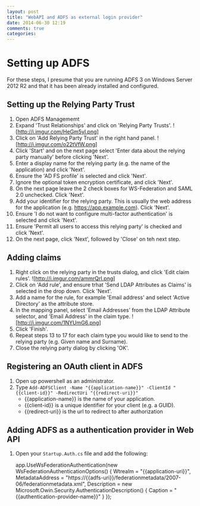 ```yaml
---
layout: post
title: "WebAPI and ADFS as external login provider"
date: 2014-06-30 12:19
comments: true
categories: 
---
```


# Setting up ADFS

For these steps, I presume that you are running ADFS 3 on Windows Server 2012 R2 and that it has been already installed and configured.

## Setting up the Relying Party Trust

1. Open ADFS Managememt
2. Expand 'Trust Relationships' and click on 'Relying Party Trusts'. ![http://i.imgur.com/HeGm5yl.png]
3. Click on 'Add Relying Party Trust' in the right hand panel. ![http://i.imgur.com/o22tVfW.png]
4. Click 'Start' and on the next page select 'Enter data about the relying party manually' before clicking 'Next'.
5. Enter a display name for the relying party (e.g. the name of the application) and click 'Next'.
6. Ensure the 'AD FS profile' is selected and click 'Next'.
7. Ignore the optional token encryption certificate, and click 'Next'.
8. On the next page leave the 2 check boxes for WS-Federation and SAML 2.0 unchecked. Click 'Next'.
9. Add your identifier for the relying party. This is usually the web address for the application (e.g. https://app.example.com). Click 'Next'.
10. Ensure 'I do not want to configure multi-factor authentication' is selected and click 'Next'.
11. Ensure 'Permit all users to access this relying party' is checked and click 'Next'.
12. On the next page, click 'Next', followed by 'Close' on teh next step.

## Adding claims

1. Right click on the relying party in the trusts dialog, and click 'Edit claim rules'. ![http://i.imgur.com/ammrQrI.png]
2. Click on 'Add rule', and ensure trhat 'Send LDAP Attributes as Claims' is selected in the drop down. Click 'Next'.
3. Add a name for the rule, for example 'Email address' and select 'Active Directory' as the attribute store.
4. In the mapping panel, select 'Email Addresses' from the LDAP Attribute selector, and 'Email Address' in the claim type. ![http://i.imgur.com/1NYUmG6.png]
5. Click 'Finish'.
6. Repeat steps 13 to 17 for each claim type you would like to send to the relying party (e.g. Given name and Surname).
7. Close the relying party dialog by clicking 'OK'.

## Registering an OAuth client in ADFS

1. Open up powershell as an administrator.
2. Type `Add-ADFSClient -Name "{{application-name}}" -ClientId "{{client-id}}" -RedirectUri "{{redirect-uri}}"`
    * {{application-name}} is the name of your application.
    * {{client-id}} is a unique identifier for your client (e.g. a GUID).
    * {{redirect-uri}} is the url to redirect to after authorization

## Adding ADFS as a authentication provider in Web API

1. Open your `Startup.Auth.cs` file and add the following:

    app.UseWsFederationAuthentication(new WsFederationAuthenticationOptions()
    {
        Wtrealm = "{{application-uri}}",
        MetadataAddress = "https://{{adfs-uri}}/federationmetadata/2007-06/federationmetadata.xml",
        Description = new Microsoft.Owin.Security.AuthenticationDescription()
        {
            Caption = "{{authentication-provider-name}}"
        }
    });
